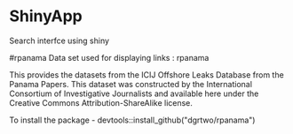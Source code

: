 # ShinyApp
Search interfce using shiny

#rpanama
Data set used for displaying links : rpanama

This provides the datasets from the ICIJ Offshore Leaks Database from the Panama Papers. This dataset was constructed by the International Consortium of Investigative Journalists and available here under the Creative Commons Attribution-ShareAlike license.

To install the package -   devtools::install_github("dgrtwo/rpanama")
